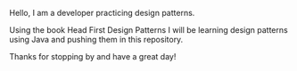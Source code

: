 Hello, I am a developer practicing design patterns.

Using the book Head First Design Patterns I will be learning design patterns using Java and pushing them in this repository. 

Thanks for stopping by and have a great day!
